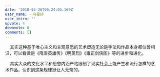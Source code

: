 ```yaml
---
date: '2018-03-26T00:24:05.169Z'
user_name: 一穹星碎
user_intro: ''
upvote: 4
downvote: 0
comments: []
---
```


    其实这种基于唯心主义和主观意愿的艺术塑造无论是手法和作品本身都似曾相识，可以看做是《隋唐英雄传》《明英烈》《雍正剑侠图》等的进步和进化。

    其实大众的文化水平和思想内涵严格限制了现实社会上能产生和流行怎样的艺术作品，认识到这条规律挺让人无奈的。
